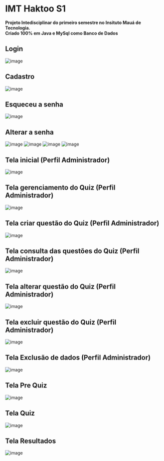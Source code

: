# IMT Haktoo S1

**Projeto Intedisciplinar do primeiro semestre no Insituto Mauá de Tecnologia.**<br>
**Criado 100% em Java e MySql como Banco de Dados**

## Login
![image](https://user-images.githubusercontent.com/93688391/226079474-2924c2ae-38e4-4bc3-9df3-71f849fce9ee.png)
## Cadastro
![image](https://user-images.githubusercontent.com/93688391/226080163-85e5728e-c281-4287-857a-0704b2ec4285.png)
## Esqueceu a senha
![image](https://user-images.githubusercontent.com/93688391/226080411-3ff3b544-b71b-40ac-b95f-d669eccd454b.png)
## Alterar a senha
![image](https://user-images.githubusercontent.com/93688391/226080447-29d9f35b-2df2-4f63-ab3c-db9372728d6e.png)
![image](https://user-images.githubusercontent.com/93688391/226080482-72f46c59-2100-4620-9964-f6b7b80974e5.png)
![image](https://user-images.githubusercontent.com/93688391/226081002-566bb6ba-ba5a-4147-a95f-221320f29f94.png)
![image](https://user-images.githubusercontent.com/93688391/226081037-28a47542-450f-47d1-b45e-c80989df819b.png)
## Tela inicial (Perfil Administrador)
![image](https://user-images.githubusercontent.com/93688391/226080528-d6ac5480-0eed-4d1e-91c1-6f86cab73350.png)
## Tela gerenciamento do Quiz (Perfil Administrador)
![image](https://user-images.githubusercontent.com/93688391/226080675-83a36c07-e1a9-4466-be2a-cdfd7fb6dd09.png)
## Tela criar questão do Quiz (Perfil Administrador)
![image](https://user-images.githubusercontent.com/93688391/226080904-7be84931-826e-4192-b8df-b918413dcd33.png)
## Tela consulta das questões do Quiz (Perfil Administrador)
![image](https://user-images.githubusercontent.com/93688391/226080809-a47d9674-40c5-49b9-8180-975b202ed3cf.png)
## Tela alterar questão do Quiz (Perfil Administrador)
![image](https://user-images.githubusercontent.com/93688391/226080824-eabdb5cb-0622-49a6-ad76-0f6405538760.png)
## Tela excluir questão do Quiz (Perfil Administrador)
![image](https://user-images.githubusercontent.com/93688391/226080864-651b28f6-a5f1-4fde-8897-3a19c574679a.png)
## Tela Exclusão de dados (Perfil Administrador)
![image](https://user-images.githubusercontent.com/93688391/226080533-99bfe6b1-b3e8-4ad5-942f-eb59558fce8a.png)
## Tela Pre Quiz
![image](https://user-images.githubusercontent.com/93688391/226080574-cf4c16f1-2254-4e97-9c0f-05ea49879be0.png)
## Tela Quiz
![image](https://user-images.githubusercontent.com/93688391/226080620-a0dc1035-3a0a-40b9-af7b-db90a02e23da.png)
## Tela Resultados
![image](https://user-images.githubusercontent.com/93688391/226080663-a9ae938e-3b62-4aa3-9e7b-58e14d1bfb7a.png)
